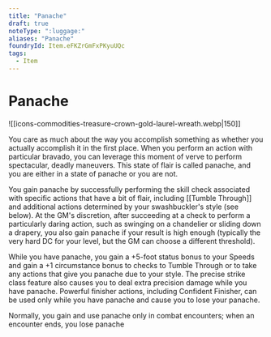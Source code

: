 ```yaml
---
title: "Panache"
draft: true
noteType: ":luggage:"
aliases: "Panache"
foundryId: Item.eFKZrGmFxPKyuUQc
tags:
  - Item
---
```


# Panache
![[icons-commodities-treasure-crown-gold-laurel-wreath.webp|150]]

You care as much about the way you accomplish something as whether you actually accomplish it in the first place. When you perform an action with particular bravado, you can leverage this moment of verve to perform spectacular, deadly maneuvers. This state of flair is called panache, and you are either in a state of panache or you are not.

You gain panache by successfully performing the skill check associated with specific actions that have a bit of flair, including [[Tumble Through]] and additional actions determined by your swashbuckler's style (see below). At the GM's discretion, after succeeding at a check to perform a particularly daring action, such as swinging on a chandelier or sliding down a drapery, you also gain panache if your result is high enough (typically the very hard DC for your level, but the GM can choose a different threshold).

While you have panache, you gain a +5-foot status bonus to your Speeds and gain a +1 circumstance bonus to checks to Tumble Through or to take any actions that give you panache due to your style. The precise strike class feature also causes you to deal extra precision damage while you have panache. Powerful finisher actions, including Confident Finisher, can be used only while you have panache and cause you to lose your panache.

Normally, you gain and use panache only in combat encounters; when an encounter ends, you lose panache
